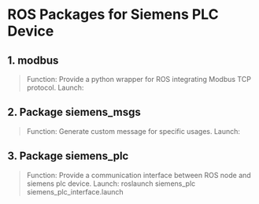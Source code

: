 # ROS Packages for Siemens PLC Device

## 1. modbus

> Function: Provide a python wrapper for ROS integrating Modbus TCP protocol.
> Launch: 

## 2. Package siemens_msgs

> Function: Generate custom message for specific usages.
> Launch: 

## 3. Package siemens_plc

> Function: Provide a communication interface between ROS node and siemens plc device.
> Launch: roslaunch siemens_plc siemens_plc_interface.launch
